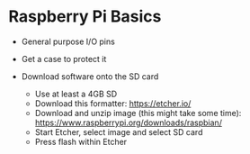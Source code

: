 # Raspberry Pi Basics

- General purpose I/O pins

- Get a case to protect it

- Download software onto the SD card
    * Use at least a 4GB SD
    * Download this formatter: https://etcher.io/
    * Download and unzip image (this might take some time): https://www.raspberrypi.org/downloads/raspbian/
    * Start Etcher, select image and select SD card
    * Press flash within Etcher

